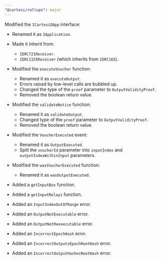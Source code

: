 ```yaml
---
"@cartesi/rollups": major
---
```


Modified the `ICartesiDApp` interface:

-   Renamed it as `IApplication`.

-   Made it inherit from:

    -   `IERC721Receiver`.
    -   `IERC1155Receiver` (which inherits from `IERC165`).

-   Modified the `executeVoucher` function:

    -   Renamed it as `executeOutput`.
    -   Errors raised by low-level calls are bubbled up.
    -   Changed the type of the `proof` parameter to `OutputValidityProof`.
    -   Removed the boolean return value.

-   Modified the `validateNotice` function:

    -   Renamed it as `validateOutput`.
    -   Changed type of the `proof` parameter to `OutputValidityProof`.
    -   Removed the boolean return value.

-   Modified the `VoucherExecuted` event:

    -   Renamed it as `OutputExecuted`.
    -   Split the `voucherId` parameter into `inputIndex` and `outputIndexWithinInput` parameters.

-   Modified the `wasVoucherExecuted` function:

    -   Renamed it as `wasOutputExecuted`.

-   Added a `getInputBox` function.

-   Added a `getInputRelays` function.

-   Added an `InputIndexOutOfRange` error.

-   Added an `OutputNotExecutable` error.

-   Added an `OutputNotReexecutable` error.

-   Added an `IncorrectEpochHash` error.

-   Added an `IncorrectOutputsEpochRootHash` error.

-   Added an `IncorrectOutputHashesRootHash` error.
